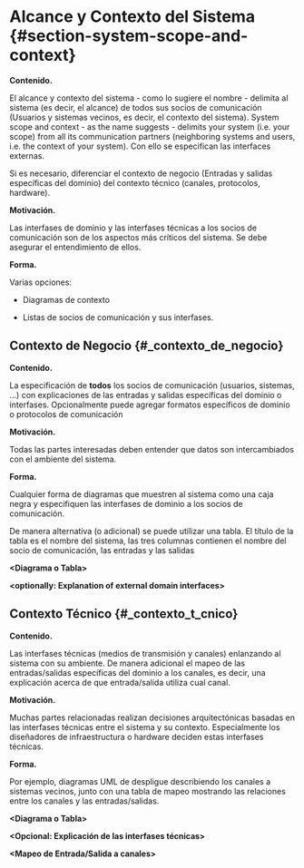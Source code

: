 Alcance y Contexto del Sistema {#section-system-scope-and-context}
==============================

**Contenido.**

El alcance y contexto del sistema - como lo sugiere el nombre - delimita
al sistema (es decir, el alcance) de todos sus socios de comunicación
(Usuarios y sistemas vecinos, es decir, el contexto del sistema). System
scope and context - as the name suggests - delimits your system (i.e.
your scope) from all its communication partners (neighboring systems and
users, i.e. the context of your system). Con ello se especifican las
interfaces externas.

Si es necesario, diferenciar el contexto de negocio (Entradas y salidas
específicas del dominio) del contexto técnico (canales, protocolos,
hardware).

**Motivación.**

Las interfases de dominio y las interfases técnicas a los socios de
comunicación son de los aspectos más críticos del sistema. Se debe
asegurar el entendimiento de ellos.

**Forma.**

Varias opciones:

-   Diagramas de contexto

-   Listas de socios de comunicación y sus interfases.

Contexto de Negocio {#_contexto_de_negocio}
-------------------

**Contenido.**

La especificación de **todos** los socios de comunicación (usuarios,
sistemas, ...) con explicaciones de las entradas y salidas específicas
del dominio o interfases. Opcionalmente puede agregar formatos
específicos de dominio o protocolos de comunicación

**Motivación.**

Todas las partes interesadas deben entender que datos son intercambiados
con el ambiente del sistema.

**Forma.**

Cualquier forma de diagramas que muestren al sistema como una caja negra
y especifiquen las interfases de dominio a los socios de comunicación.

De manera alternativa (o adicional) se puede utilizar una tabla. El
título de la tabla es el nombre del sistema, las tres columnas contienen
el nombre del socio de comunicación, las entradas y las salidas

**\<Diagrama o Tabla\>**

**\<optionally: Explanation of external domain interfaces\>**

Contexto Técnico {#_contexto_t_cnico}
----------------

**Contenido.**

Las interfases técnicas (medios de transmisión y canales) enlanzando al
sistema con su ambiente. De manera adicional el mapeo de las
entradas/salidas específicas del dominio a los canales, es decir, una
explicación acerca de que entrada/salida utiliza cual canal.

**Motivación.**

Muchas partes relacionadas realizan decisiones arquitectónicas basadas
en las interfases técnicas entre el sistema y su contexto. Especialmente
los diseñadores de infraestructura o hardware deciden estas interfases
técnicas.

**Forma.**

Por ejemplo, diagramas UML de despligue describiendo los canales a
sistemas vecinos, junto con una tabla de mapeo mostrando las relaciones
entre los canales y las entradas/salidas.

**\<Diagrama o Tabla\>**

**\<Opcional: Explicación de las interfases técnicas\>**

**\<Mapeo de Entrada/Salida a canales\>**
